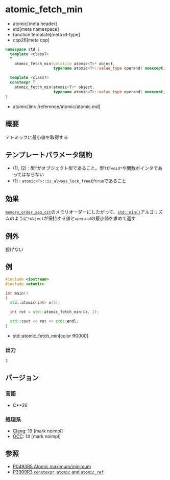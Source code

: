 # atomic_fetch_min
* atomic[meta header]
* std[meta namespace]
* function template[meta id-type]
* cpp26[meta cpp]

```cpp
namespace std {
  template <classT>
  T
    atomic_fetch_min(volatile atomic<T>* object,
                     typename atomic<T>::value_type operand) noexcept; // (1) C++26

  template <classT>
  constexpr T
    atomic_fetch_min(atomic<T>* object,
                     typename atomic<T>::value_type operand) noexcept; // (2) C++26
}
```
* atomic[link /reference/atomic/atomic.md]


## 概要
アトミックに最小値を取得する


## テンプレートパラメータ制約
- (1), (2) : 型`T`がオブジェクト型であること。型`T`が`void*`や関数ポインタであってはならない
- (1) : `atomic<T>::is_always_lock_free`が`true`であること


## 効果
[`memory_order_seq_cst`](memory_order.md)のメモリオーダーにしたがって、[`std::min()`](/reference/algorithm/min.md)アルゴリズムのように`*object`が保持する値と`operand`の最小値を求めて返す


## 例外
投げない


## 例
```cpp example
#include <iostream>
#include <atomic>

int main()
{
  std::atomic<int> x(3);

  int ret = std::atomic_fetch_min(&x, 2);

  std::cout << ret << std::endl;
}
```
* std::atomic_fetch_min[color ff0000]

### 出力
```
2
```


## バージョン
### 言語
- C++26


### 処理系
- [Clang](/implementation.md#clang): 19 [mark noimpl]
- [GCC](/implementation.md#gcc): 14 [mark noimpl]


## 参照
- [P0493R5 Atomic maximum/minimum](https://open-std.org/jtc1/sc22/wg21/docs/papers/2024/p0493r5.pdf)
- [P3309R3 `constexpr atomic` and `atomic_ref`](https://open-std.org/jtc1/sc22/wg21/docs/papers/2024/p3309r3.html)
